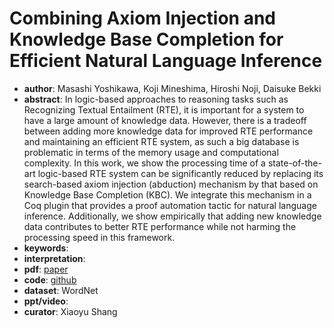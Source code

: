 # Combining Axiom Injection and Knowledge Base Completion for Efficient Natural Language Inference  
- **author**: Masashi Yoshikawa, Koji Mineshima, Hiroshi Noji, Daisuke Bekki     
- **abstract**: In logic-based approaches to reasoning tasks such as Recognizing Textual Entailment (RTE), it is important for a system to have a large amount of knowledge data. However, there is a tradeoff between adding more knowledge data for improved RTE performance and maintaining an efficient RTE system, as such a big database is problematic in terms of the memory usage and computational complexity. In this work, we show the processing time of a state-of-the-art logic-based RTE system can be significantly reduced by replacing its search-based axiom injection (abduction) mechanism by that based on Knowledge Base Completion (KBC). We integrate this mechanism in a Coq plugin that provides a proof automation tactic for natural language inference. Additionally, we show empirically that adding new knowledge data contributes to better RTE performance while not harming the processing speed in this framework.
- **keywords**: 
- **interpretation**:
- **pdf**: [paper](https://www.aaai.org/ojs/index.php/AAAI/article/view/4730/4608)
- **code**: [github](https://github.com/masashi-y/abduction_kbc)
- **dataset**: WordNet 
- **ppt/video**:
- **curator**: Xiaoyu Shang 
